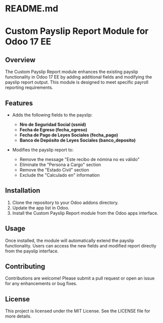# README.md

# Custom Payslip Report Module for Odoo 17 EE

## Overview

The Custom Payslip Report module enhances the existing payslip functionality in Odoo 17 EE by adding additional fields and modifying the payslip report output. This module is designed to meet specific payroll reporting requirements.

## Features

- Adds the following fields to the payslip:
  - **Nro de Seguridad Social (ssnid)**
  - **Fecha de Egreso (fecha_egreso)**
  - **Fecha de Pago de Leyes Sociales (fecha_pago)**
  - **Banco de Depósito de Leyes Sociales (banco_deposito)**

- Modifies the payslip report to:
  - Remove the message "Este recibo de nómina no es válido"
  - Eliminate the "Persona a Cargo" section
  - Remove the "Estado Civil" section
  - Exclude the "Calculado en" information

## Installation

1. Clone the repository to your Odoo addons directory.
2. Update the app list in Odoo.
3. Install the Custom Payslip Report module from the Odoo apps interface.

## Usage

Once installed, the module will automatically extend the payslip functionality. Users can access the new fields and modified report directly from the payslip interface.

## Contributing

Contributions are welcome! Please submit a pull request or open an issue for any enhancements or bug fixes.

## License

This project is licensed under the MIT License. See the LICENSE file for more details.